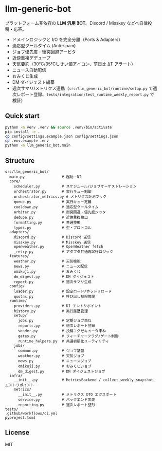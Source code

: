 # llm-generic-bot

プラットフォーム非依存の **LLM 汎用 BOT**。Discord / Misskey などへ自律投稿・応答。
- ドメインロジックと I/O を完全分離（Ports & Adapters）
- 適応型クールタイム (Anti-spam)
- ジョブ優先度・衝突回避アービタ
- 近傍重複デデュープ
- 天気要約（30℃/35℃しきい値アイコン、前日比 ΔT アラート）
- ニュース自動配信
- おみくじ生成
- DM ダイジェスト編纂
- 週次サマリ/メトリクス連携（`src/llm_generic_bot/runtime/setup.py` で週次レポート登録、`tests/integration/test_runtime_weekly_report.py` で検証）

## Quick start

```bash
python -m venv .venv && source .venv/bin/activate
pip install -e .
cp config/settings.example.json config/settings.json
cp .env.example .env
python -m llm_generic_bot.main
```

## Structure
```
src/llm_generic_bot/
  main.py                 # 起動・DI
  core/
    scheduler.py          # スケジュール/ジョブオーケストレーション
    orchestrator.py       # 実行キュー制御
    orchestrator_metrics.py # メトリクス計測フック
    queue.py              # 実行キュー定義
    cooldown.py           # 適応型クールタイム
    arbiter.py            # 衝突回避・優先度ジッタ
    dedupe.py             # 近傍重複検出
    formatting.py         # 共通整形
    types.py              # 型・プロトコル
  adapters/
    discord.py            # Discord 送信
    misskey.py            # Misskey 送信
    openweather.py        # OpenWeather fetch
    _retry.py             # アダプタ共通再試行ロジック
  features/
    weather.py            # 天気機能
    news.py               # ニュース配信
    omikuji.py            # おみくじ
    dm_digest.py          # DM ダイジェスト
    report.py             # 週次サマリ生成
  config/
    loader.py             # 設定ロード/ホットリロード
    quotas.py             # 呼び出し制限管理
  runtime/
    providers.py          # DI エントリポイント
    history.py            # 実行履歴管理
    setup/
      jobs.py             # 定期ジョブ束ね
      reports.py          # 週次レポート登録
      sender.py           # 投稿エグゼキュータ束ね
      gates.py            # フィーチャーフラグ/ゲート制御
      runtime_helpers.py  # 共通初期化ユーティリティ
    jobs/
      common.py           # ジョブ基盤
      weather.py          # 天気ジョブ
      news.py             # ニュースジョブ
      omikuji.py          # おみくじジョブ
      dm_digest.py        # DM ダイジェストジョブ
  infra/
    __init__.py           # MetricsBackend / collect_weekly_snapshot エントリポイント
    metrics/
      __init__.py         # メトリクス DTO エクスポート
      service.py          # バックエンド実装
      reporting.py        # 週次レポート整形
tests/
.github/workflows/ci.yml
pyproject.toml
```

## License
MIT
